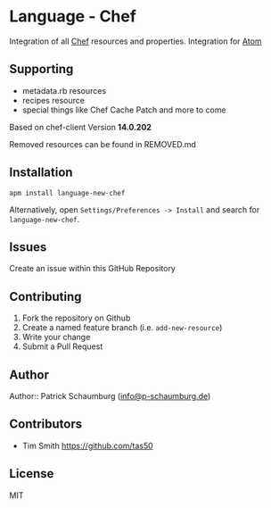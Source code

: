 # Language - Chef

Integration of all [Chef](https://docs.chef.io/resource.html) resources and properties.
Integration for [Atom](https://atom.io/packages/)

## Supporting

- metadata.rb resources
- recipes resource
- special things like Chef Cache Patch and more to come

Based on chef-client Version **14.0.202**

Removed resources can be found in REMOVED.md

## Installation

```
apm install language-new-chef
```

Alternatively, open `Settings/Preferences -> Install` and search for `language-new-chef`.

## Issues

Create an issue within this GitHub Repository

## Contributing

1. Fork the repository on Github
2. Create a named feature branch (i.e. `add-new-resource`)
3. Write your change
4. Submit a Pull Request

## Author

Author:: Patrick Schaumburg (<info@p-schaumburg.de>)

## Contributors

* Tim Smith https://github.com/tas50

## License

MIT
